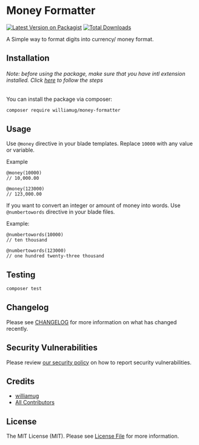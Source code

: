 # Money Formatter

[![Latest Version on Packagist](https://img.shields.io/packagist/v/williamug/money-formatter.svg?style=flat-square)](https://packagist.org/packages/williamug/money-formatter/stats#major/all)
[![Total Downloads](https://img.shields.io/packagist/dt/williamug/money-formatter.svg?style=flat-square)](https://packagist.org/packages/williamug/money-formatter/)

A Simple way to format digits into currency/ money format.

## Installation

###### Note: before using the package, make sure that you have intl extension installed. Click [here](https://www.php.net/manual/en/intl.installation.php) to follow the steps

You can install the package via composer:

```bash
composer require williamug/money-formatter
```

## Usage

Use `@money` directive in your blade templates. Replace `10000` with any value or variable.

Example

```blade
@money(10000)
// 10,000.00

@money(123000)
// 123,000.00
```

If you want to convert an integer or amount of money into words. Use `@numbertowords` directive in your blade files.

Example:
```blade
@numbertowords(10000)
// ten thousand

@numbertowords(123000)
// one hundred twenty-three thousand
```

## Testing

```bash
composer test
```

## Changelog

Please see [CHANGELOG](CHANGELOG.md) for more information on what has changed recently.

## Security Vulnerabilities

Please review [our security policy](../../security/policy) on how to report security vulnerabilities.

## Credits

-   [williamug](https://github.com/Williamug)
-   [All Contributors](../../contributors)

## License

The MIT License (MIT). Please see [License File](LICENSE.md) for more information.

